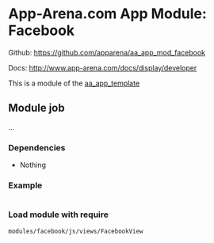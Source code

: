 # App-Arena.com App Module: Facebook
Github: https://github.com/apparena/aa_app_mod_facebook

Docs:   http://www.app-arena.com/docs/display/developer

This is a module of the [aa_app_template](https://github.com/apparena/aa_app_template)

## Module job
...

### Dependencies
* Nothing

### Example
```javascript

```

### Load module with require
```
modules/facebook/js/views/FacebookView
```